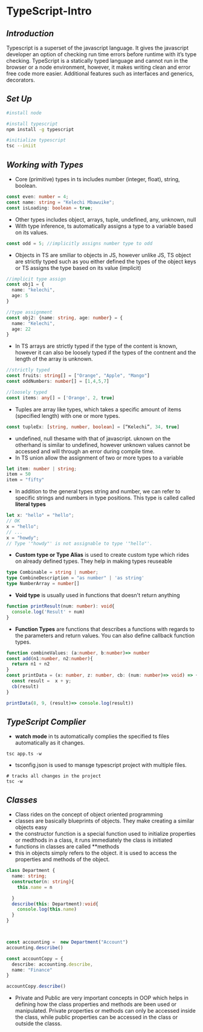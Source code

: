 # TypeScript-Intro

## _Introduction_
Typescript is a superset of the javascript language. It gives the javascript developer an option of checking run time errors before runtime with it’s type checking. TypeScript is a statically typed language and cannot run in the browser or a node environment, however, it makes writing clean and error free code more easier. Additional features such as interfaces and generics, decorators.

## _Set Up_
```bash
#install node

#install typescript
npm install -g typescript

#initialize typescript
tsc --iniit
```

## _Working with Types_

* Core (primitive) types in ts includes number (integer, float), string, boolean.
```typescript
const even: number = 4;
const name: string = "Kelechi Mbawuike";
const isLoading: boolean = true;
```
* Other types includes object, arrays, tuple, undefined, any, unknown, null
* With type inference, ts automatically assigns a type to a variable based on its values.
```typescript
const odd = 5; //implicitly assigns number type to odd
```
* Objects in TS are smiliar to objects in JS, however unlike JS, TS object are strictly typed such as you either defined the types of the object keys or TS assigns the type based on its value (implicit)
```typescript
//implicit type assign
const obj1 = {
  name: "kelechi",
  age: 5
}

//type assignment
const obj2: {name: string, age: number} = {
  name: "Kelechi",
  age: 22
}
```
* In TS arrays are strictly typed if the type of the content is known, however it can also be loosely typed if the types of the contnent and the length of the array is unknown.
```typescript
//strictly typed
const fruits: string[] = ["Orange", "Apple", "Mango"]
const oddNumbers: number[] = [1,4,5,7]

//loosely typed
const items: any[] = ['Orange', 2, true]

```
* Tuples are array like types, which takes a specific amount of items (specified length) with one or more types.
```typescript
const tupleEx: [string, number, boolean] = [“Kelechi”, 34, true]
```
* undefined, null thesame with that of javascript. uknown on the otherhand is similar to undefined, however unknown values cannot be accessed and will through an error during compile time.
* In TS union allow the assignment of two or more types to a variable
```typescript
let item: number | string;
item = 50
item = "fifty"
```
* In addition to the general types string and number, we can refer to specific strings and numbers in type positions. This type is called called **literal types**
```typescript
let x: "hello" = "hello";
// OK
x = "hello";
// ...
x = "howdy";
// Type '"howdy"' is not assignable to type '"hello"'.
```
* **Custom type or Type Alias** is used to create custom type which rides on already defined types. They help in making types reuseable
```typescript
type Combinable = string | number;
type CombineDescription = "as number" | 'as string'
type NumberArray = number[]

```
* **Void type** is usually used in functions that doesn't return anything
```typescript
function printResult(num: number): void{
  console.log('Result' + num)
}
```
* **Function Types** are functions that describes a functions with regards to the parameters and return values. You can also define callback function types.
```typescript
function combineValues: (a:number, b:number)=> number
const add(n1:number, n2:number){
  return n1 + n2
}
const printData = (x: number, z: number, cb: (num: number)=> void) => {
  const result =  x + y;
  cb(result)
}

printData(8, 9, (result)=> console.log(result))
``` 
## _TypeScript Complier_
*   **watch mode** in ts automatically complies the specified ts files automatically as it changes.
```
tsc app.ts -w
```
* tsconfig.json is used to mansge typescript project with multiple files.
```
# tracks all changes in the project
tsc -w
```
## _Classes_
* Class rides on the concept of object oriented programming
* classes are basically blueprints of objects. They make creating a similar objects easy
* the constructor function is a special function used to initialize properties or medthods in a class, it runs immediately the class is initiated
* functions in classes are called **methods
* this in objects simply refers to the object. it is used to access the properties and methods of the object.
```typescript
class Department {
  name: string;
  constructor(n: string){
    this.name = n

  }
  describe(this: Department):void{
    console.log(this.name)
  }
}



const accounting =  new Department("Account")
accounting.describe()

const accountCopy = {
  describe: accounting.describe,
  name: "Finance"
}

accountCopy.describe()  
```
* Private and Public are very important concepts in OOP which helps in defining how the class properties and methods are been used or manipulated. Private properties or methods can only be accessed inside the class, while public properties can be accessed in the class or outside the classs.
